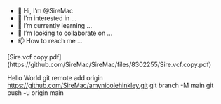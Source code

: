 - 👋 Hi, I’m @SireMac
- 👀 I’m interested in ...
- 🌱 I’m currently learning ...
- 💞️ I’m looking to collaborate on ...
- 📫 How to reach me ...

<!---
SireMac/SireMac is a ✨ special ✨ repository because its `README.md` (this file) appears on your GitHub profile.
You can click the Preview link to take a look at your changes.
--->[Sire.vcf copy.pdf](https://github.com/SireMac/SireMac/files/8302255/Sire.vcf.copy.pdf)
Hello World
git remote add origin https://github.com/SireMac/amynicolehinkley.git
git branch -M main
git push -u origin main
